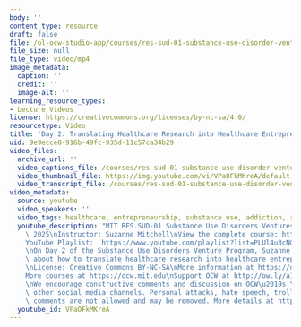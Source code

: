 ```yaml
---
body: ''
content_type: resource
draft: false
file: /ol-ocw-studio-app/courses/res-sud-01-substance-use-disorder-ventures-program-spring-2025/ocw_ressud-01-video_2-translating_healthcare_360p_16_9.mp4
file_size: null
file_type: video/mp4
image_metadata:
  caption: ''
  credit: ''
  image-alt: ''
learning_resource_types:
- Lecture Videos
license: https://creativecommons.org/licenses/by-nc-sa/4.0/
resourcetype: Video
title: 'Day 2: Translating Healthcare Research into Healthcare Entrepreneurship'
uid: 9e9ecce0-916b-49fc-935d-11c57ca34b29
video_files:
  archive_url: ''
  video_captions_file: /courses/res-sud-01-substance-use-disorder-ventures-program-spring-2025/1r5l4tLSwYce7RY6Bd6K_asfF1kq6XUzT_transcript.webvtt
  video_thumbnail_file: https://img.youtube.com/vi/VPaOFkMKreA/default.jpg
  video_transcript_file: /courses/res-sud-01-substance-use-disorder-ventures-program-spring-2025/1r5l4tLSwYce7RY6Bd6K_asfF1kq6XUzT_transcript.pdf
video_metadata:
  source: youtube
  video_speakers: ''
  video_tags: healthcare, entrepreneurship, substance use, addiction, research
  youtube_description: "MIT RES.SUD-01 Substance Use Disorders Ventures Program, Spring\
    \ 2025\nInstructor: Suzanne Mitchell\nView the complete course: https://ocw.mit.edu/courses/res-sud-01-substance-use-disorder-ventures-program-spring-2025/\n\
    YouTube Playlist:  https://www.youtube.com/playlist?list=PLUl4u3cNGP60O8-oSngUwSGC1J2EhNKsa\n\
    \nOn Day 2 of the Substance Use Disorders Venture Program, Suzanne Mitchell talks\
    \ about how to translate healthcare research into healthcare entrepreneurship.\n\
    \nLicense: Creative Commons BY-NC-SA\nMore information at https://ocw.mit.edu/terms\n\
    More courses at https://ocw.mit.edu\nSupport OCW at http://ow.ly/a1If50zVRlQ\n\
    \nWe encourage constructive comments and discussion on OCW\u2019s YouTube and\
    \ other social media channels. Personal attacks, hate speech, trolling, and inappropriate\
    \ comments are not allowed and may be removed. More details at https://ocw.mit.edu/comments."
  youtube_id: VPaOFkMKreA
---
```

